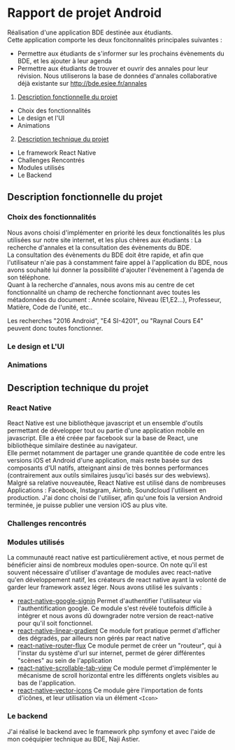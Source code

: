 # Rapport de projet Android
Réalisation d'une application BDE destinée aux étudiants.  
Cette application comporte les deux foncitonnalités principales suivantes :
- Permettre aux étudiants de s'informer sur les prochains évènements du BDE, et les ajouter à leur agenda
- Permettre aux étudiants de trouver et ouvrir des annales pour leur révision. Nous utiliserons la base de données d'annales collaborative déjà existante sur http://bde.esiee.fr/annales

1. [Description fonctionnelle du projet](#description-fonctionnelle-du-projet)
  - Choix des fonctionnalités
  - Le design et l'UI
  - Animations
2. [Description technique du projet](#description-technique-du-projet)
  - Le framework React Native
  - Challenges Rencontrés
  - Modules utilisés
  - Le Backend

## Description fonctionnelle du projet

### Choix des fonctionnalités

Nous avons choisi d'implémenter en priorité les deux fonctionalités les plus utilisées sur notre site internet, et les plus chères aux étudiants : La recherche d'annales et la consultation des évènements du BDE.  
La consultation des évènements du BDE doit être rapide, et afin que l'utilisateur n'aie pas à constamment faire appel à l'application du BDE, nous avons souhaité lui donner la possibilité d'ajouter l'évènement à l'agenda de son téléphone.  
Quant à la recherche d'annales, nous avons mis au centre de cet fonctionnalité un champ de recherche fonctionnant avec toutes les métadonnées du document : Année scolaire, Niveau (E1,E2...), Professeur, Matière, Code de l'unité, etc..

Les recherches "2016 Android", "E4 SI-4201", ou "Raynal Cours E4" peuvent donc toutes fonctionner.

### Le design et L'UI

### Animations

## Description technique du projet

### React Native

React Native est une bibliothèque javascript et un ensemble d'outils permettant de développer tout ou partie d'une application mobile en javascript. Elle a été créée par facebook sur la base de React, une bibliothèque similaire destinée au navigateur.   
Elle permet notamment de partager une grande quantitée de code entre les versions iOS et Android d'une application, mais reste basée sur des composants d'UI natifs, atteignant ainsi de très bonnes performances (contrairement aux outils similaires jusqu'ici basés sur des webviews).  
Malgré sa relative nouveautée, React Native est utilisé dans de nombreuses Applications : Facebook, Instagram, Airbnb, Soundcloud l'utilisent en production.
J'ai donc choisi de l'utiliser, afin qu'une fois la version Android terminée, je puisse publier une version iOS au plus vite.

### Challenges rencontrés


### Modules utilisés
La communauté react native est particulièrement active, et nous permet de bénéficier ainsi de nombreux modules open-source. On note qu'il est souvent nécessaire d'utiliser d'avantage de modules avec react-native qu'en développement natif, les créateurs de react native ayant la volonté de garder leur framework assez léger. Nous avons utilisé les suivants :
- [react-native-google-signin](https://www.npmjs.com/package/react-native-google-signin)
  Permet d'authentifier l'utilisateur via l'authentification google. Ce module s'est révélé toutefois difficile à intégrer et nous avons dû downgrader notre version de react-native pour qu'il soit fonctionnel.
- [react-native-linear-gradient](https://www.npmjs.com/package/react-native-linear-gradient)
  Ce module fort pratique permet d'afficher des dégradés, par ailleurs non gérés par react native
- [react-native-router-flux](https://www.npmjs.com/package/react-native-router-flux)
  Ce module permet de créer un "routeur", qui à l'instar du système d'url sur internet, permet de gérer différentes "scènes" au sein de l'application
- [react-native-scrollable-tab-view](https://www.npmjs.com/package/react-native-scrollable-tab-view)
  Ce module permet d'implémenter le mécanisme de scroll horizontal entre les différents onglets visibles au bas de l'application.
- [react-native-vector-icons](https://www.npmjs.com/package/react-native-vector-icons)
  Ce module gère l'importation de fonts d'icônes, et leur utilisation via un élément `<Icon>`

### Le backend
J'ai réalisé le backend avec le framework php symfony et avec l'aide de mon coéquipier technique au BDE, Naji Astier.
